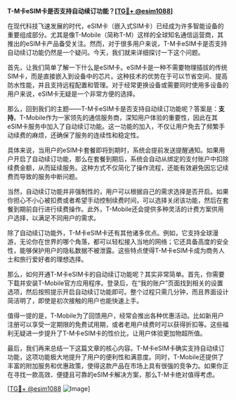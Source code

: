 **T-M卡eSIM卡是否支持自动续订功能？[[TG💪+ @esim1088](https://t.me/s/esim1088)]**

在现代科技飞速发展的时代，eSIM卡（嵌入式SIM卡）已经成为许多智能设备的重要组成部分。尤其是像T-Mobile（简称T-M）这样的全球知名通信运营商，其推出的eSIM卡产品备受关注。然而，对于很多用户来说，T-M卡eSIM卡是否支持自动续订功能仍然是一个疑问。今天，我们就来详细探讨一下这个问题。

首先，让我们简单了解一下什么是eSIM卡。eSIM卡是一种不需要物理插拔的传统SIM卡，而是直接嵌入到设备中的芯片。这种技术的优势在于可以节省空间、提高防水性能，并且支持远程配置和管理。对于经常更换设备或需要同时使用多设备的用户来说，eSIM卡无疑是一个非常方便的选择。

那么，回到我们的主题——T-M卡eSIM卡是否支持自动续订功能呢？答案是：**支持**。T-Mobile作为一家领先的通信服务商，深知用户体验的重要性，因此在其eSIM卡服务中加入了自动续订功能。这一功能的加入，不仅让用户免去了频繁手动续费的麻烦，还确保了服务的连续性和稳定性。

具体来说，当用户的eSIM卡套餐即将到期时，系统会提前发送提醒通知。如果用户开启了自动续订功能，那么在套餐到期后，系统会自动从绑定的支付账户中扣除续费金额，从而延续服务。这种方式不仅简化了操作流程，还能有效避免因忘记续费而导致的服务中断问题。

当然，自动续订功能并非强制性的，用户可以根据自己的需求选择是否开启。如果你担心不小心被扣费或者希望手动控制续费时间，可以选择关闭该功能，然后在套餐到期前自行进行续费操作。此外，T-Mobile还会提供多种灵活的计费方案供用户选择，以满足不同用户的需求。

除了自动续订功能外，T-M卡eSIM卡还有其他诸多优点。例如，它支持全球漫游，无论你在世界的哪个角落，都可以轻松接入当地的网络；它还具备高度的安全性，能够保护用户的隐私数据不被泄露。这些特点使得T-M卡eSIM卡成为商务人士和旅行爱好者的理想选择。

那么，如何开通T-M卡eSIM卡的自动续订功能呢？其实非常简单。首先，你需要下载并安装T-Mobile官方应用程序。登录后，在“我的账户”页面找到相关的设置选项，然后按照提示开启自动续订功能即可。整个过程只需几分钟，而且界面设计简洁明了，即使是初次接触的用户也能快速上手。

值得一提的是，T-Mobile为了回馈用户，经常会推出各种优惠活动。比如新用户注册可以享受一定期限的免费试用期，或者老用户续费时可以获得折扣等。这些福利无疑进一步提升了T-M卡eSIM卡的性价比，让用户体验更加物超所值。

最后，我们再来总结一下这篇文章的核心内容。T-M卡eSIM卡确实支持自动续订功能，这项功能极大地提升了用户的便利性和满意度。同时，T-Mobile还提供了丰富的附加服务和优惠政策，使得这款产品在市场上具有很强的竞争力。如果你正在寻找一款高效、便捷且可靠的eSIM卡解决方案，那么T-M卡绝对值得考虑。

[[TG💪+ @esim1088](https://t.me/s/esim1088) ![Image](https://i.postimg.cc/4NQfJmqS/Snipaste-2025-05-13-00-14-12.png)]